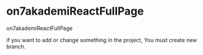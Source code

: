 # on7akademiReactFullPage
on7akademiReactFullPage

if you want to add or change something in the project, You must create new branch.
